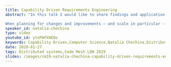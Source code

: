 ```yaml
---
title: Capability Driven Requirements Engineering
abstract: "In this talk I would like to share findings and application of capability driven approach designed to enable informative system transformations.

When planning for changes and improvements – and scale in particular -- we need to consider not only code to be updated but the whole ecosystem: people, code, resources. The capability-driven approach is a systematic, analytical, and traceable approach to requirements engineering. The approach was validated in a number of industrial-size application, and is not limited to a particular area."
speaker_id: natalia-chechina
type: video
youtube_id: ytoPAFkNEQo
keywords: Capability Driven,Computer Science,Natalia Chechina,Distributed Systems,Code Mesh LDN
date: 2020-01-27
tags: Distributed systems,Code Mesh LDN 2019
slides: /images/cm19-natalia-chechina-capability-driven-requirements-engineering-compressed.pdf
---
```


